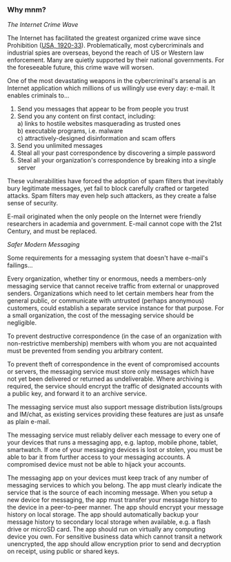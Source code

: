 ### Why mnm?

_The Internet Crime Wave_

The Internet has facilitated the greatest organized crime wave since Prohibition 
([USA, 1920-33](https://en.wikipedia.org/wiki/Prohibition_in_the_United_States)). Problematically, 
most cybercriminals and industrial spies are overseas, beyond the reach of US or Western 
law enforcement. Many are quietly supported by their national governments. 
For the foreseeable future, this crime wave will worsen.

One of the most devastating weapons in the cybercriminal's arsenal is an Internet application 
which millions of us willingly use every day: e-mail. It enables criminals to...

1. Send you messages that appear to be from people you trust
2. Send you any content on first contact, including:  
   a) links to hostile websites masquerading as trusted ones  
   b) executable programs, i.e. malware  
   c) attractively-designed disinformation and scam offers  
3. Send you unlimited messages
4. Steal all your past correspondence by discovering a simple password
5. Steal all your organization's correspondence by breaking into a single server

These vulnerabilities have forced the adoption of spam filters that inevitably bury legitimate 
messages, yet fail to block carefully crafted or targeted attacks. Spam filters may even help such 
attackers, as they create a false sense of security.

E-mail originated when the only people on the Internet were friendly researchers 
in academia and government. E-mail cannot cope with the 21st Century, and must be replaced.

_Safer Modern Messaging_

Some requirements for a messaging system that doesn't have e-mail's failings...

Every organization, whether tiny or enormous, needs a members-only messaging service 
that cannot receive traffic from external or unapproved senders. 
Organizations which need to let certain members hear from the general public, 
or communicate with untrusted (perhaps anonymous) customers, 
could establish a separate service instance for that purpose. 
For a small organization, the cost of the messaging service should be negligible. 

To prevent destructive correspondence (in the case of an organization with non-restrictive membership) 
members with whom you are not acquainted must be prevented from sending you arbitrary content. 

To prevent theft of correspondence in the event of compromised accounts or servers, the messaging service 
must store only messages which have not yet been delivered or returned as undeliverable. 
Where archiving is required, the service should encrypt the traffic of designated accounts 
with a public key, and forward it to an archive service.

The messaging service must also support message distribution lists/groups and IM/chat, 
as existing services providing these features are just as unsafe as plain e-mail. 

The messaging service must reliably deliver each message to every one of your devices that runs a messaging app, 
e.g. laptop, mobile phone, tablet, smartwatch. 
If one of your messaging devices is lost or stolen, you must be able to bar it from further access to your 
messaging accounts. A compromised device must not be able to hijack your accounts. 

The messaging app on your devices must keep track of any number of messaging services to which you belong. 
The app must clearly indicate the service that is the source of each incoming message. 
When you setup a new device for messaging, the app must transfer your message history to the device in a peer-to-peer manner. 
The app should encrypt your message history on local storage. 
The app should automatically backup your message history to secondary local storage when available, 
e.g. a flash drive or microSD card. 
The app should run on virtually any computing device you own. 
For sensitive business data which cannot transit a network unencrypted, the app 
should allow encryption prior to send and decryption on receipt, using public or shared keys.

